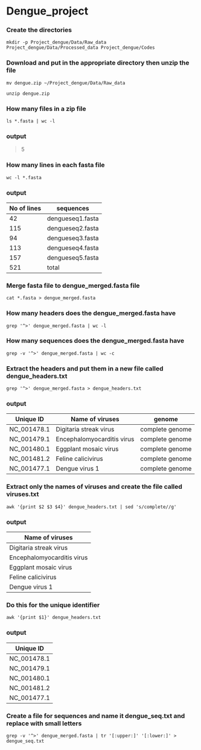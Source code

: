 # Dengue_project
### Create the directories

```
mkdir -p Project_dengue/Data/Raw_data Project_dengue/Data/Processed_data Project_dengue/Codes
```

### Download and put in the appropriate directory then unzip the file

```
mv dengue.zip ~/Project_dengue/Data/Raw_data
```

```
unzip dengue.zip
```

### How many files in a zip file

```
ls *.fasta | wc -l
```
 
### output 
>5

### How many lines in each fasta file
```
wc -l *.fasta
```

### output
|No of lines | sequences             |
|------------|-----------------------|
|   42       |  dengueseq1.fasta     |
|  115       |  dengueseq2.fasta     |
|   94       |  dengueseq3.fasta     |
|  113       |  dengueseq4.fasta     |
|  157       |  dengueseq5.fasta     |
|  521       |     total             |

### Merge fasta file to dengue_merged.fasta file

```
cat *.fasta > dengue_merged.fasta
```

### How many headers does the dengue_merged.fasta have

```
grep '^>' dengue_merged.fasta | wc -l
``` 

### How many sequences does the dengue_merged.fasta have

```
grep -v '^>' dengue_merged.fasta | wc -c
```

### Extract the headers and put them in a new file called dengue_headers.txt

```
grep '^>' dengue_merged.fasta > dengue_headers.txt
```

### output
|Unique ID   | Name of viruses           | genome          |
|------------|---------------------------|-----------------|
|NC_001478.1 | Digitaria streak virus    | complete genome |
|NC_001479.1 | Encephalomyocarditis virus| complete genome |
|NC_001480.1 | Eggplant mosaic virus     | complete genome |
|NC_001481.2 | Feline calicivirus        | complete genome |
|NC_001477.1 | Dengue virus 1            | complete genome |

### Extract only the names of viruses and create the file called viruses.txt

```
awk '{print $2 $3 $4}' dengue_headers.txt | sed 's/complete//g'
```

### output
|Name of viruses             |
|----------------------------|
|Digitaria streak virus      |
|Encephalomyocarditis virus  |
|Eggplant mosaic virus       |
|Feline calicivirus          |
|Dengue virus 1              |

### Do this for the unique identifier

```
awk '{print $1}' dengue_headers.txt
```

### output
|Unique ID    |
|-------------|
|NC_001478.1  |
|NC_001479.1  |
|NC_001480.1  |
|NC_001481.2  |
|NC_001477.1  |

### Create a file for sequences and name it dengue_seq.txt and replace with small letters

```
grep -v '^>' dengue_merged.fasta | tr '[:upper:]' '[:lower:]' > dengue_seq.txt
```
